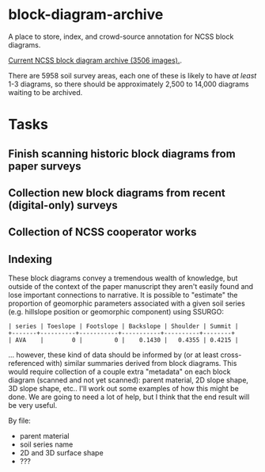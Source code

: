 # block-diagram-archive
A place to store, index, and crowd-source annotation for NCSS block diagrams.

[Current NCSS block diagram archive (3506 images).](https://www.nrcs.usda.gov/wps/portal/nrcs/detail/soils/home/?cid=nrcs142p2_054322).

There are 5958 soil survey areas, each one of these is likely to have *at least* 1-3 diagrams, so there should be approximately 2,500 to 14,000 diagrams waiting to be archived.


# Tasks

## Finish scanning historic block diagrams from paper surveys

## Collection new block diagrams from recent (digital-only) surveys

## Collection of NCSS cooperator works

## Indexing

These block diagrams convey a tremendous wealth of knowledge, but outside of the context of the paper manuscript they aren't easily found and lose important connections to narrative. It is possible to "estimate" the proportion of geomorphic parameters associated with a given soil series (e.g. hillslope position or geomorphic component) using SSURGO:

```
| series | Toeslope | Footslope | Backslope | Shoulder | Summit |
+-------+----------+-----------+-----------+----------+--------+
| AVA    |        0 |         0 |    0.1430 |   0.4355 | 0.4215 |
```

... however, these kind of data should be informed by (or at least cross-referenced with) similar summaries derived from block diagrams. This would require collection of a couple extra "metadata" on each block diagram (scanned and not yet scanned): parent material, 2D slope shape, 3D slope shape, etc.. I'll work out some examples of how this might be done. We are going to need a lot of help, but I think that the end result will be very useful.


By file:
  * parent material
  * soil series name
  * 2D and 3D surface shape
  * ???

